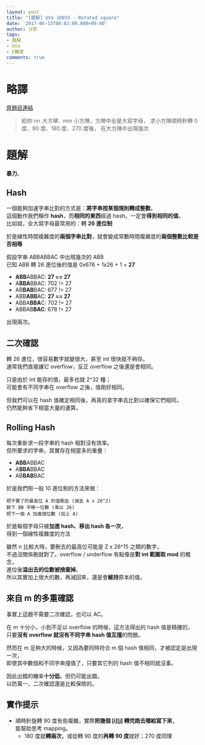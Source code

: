 ```yaml
---
layout: post
title: "[題解] UVa 10855 - Rotated square"
date: '2017-06-13T00:03:00.000+09:00'
author: 沙耶
tags:
- 題解
- UVa
- E難度
comments: true
---
```


# 略譯

[原題目連結](https://uva.onlinejudge.org/index.php?option=com_onlinejudge&Itemid=8&page=show_problem&category=24&problem=1796)

> 給你 n*n 大方陣、m*m 小方陣，方陣中全是大寫字母，
求小方陣順時針轉 0 度、90 度、180 度、270 度後，
在大方陣中出現幾次

# 題解

**暴力**。

## Hash

一個能夠加速字串比對的方式是：**將字串按某個規則轉成整數**。  
這個動作我們稱作 **hash**，而**相同的東西**經過 hash，一定會**得到相同的值**。  
比如說，全大寫字母最常用的：轉 **26 進位制**

於是線性時間複雜度的**兩個字串比對**，就會變成常數時間複雜度的**兩個整數比較是否相等**

假設字串 ABBABBAC 中出現幾次的 ABB  
已知 ABB 轉 26 進位後的值是 0x676 + 1x26 + 1 = **27**

- **ABB**ABBAC: **27 == 27**
- A**BBA**BBAC: 702 != 27
- AB**BAB**BAC: 677 != 27
- ABB**ABB**AC: **27 == 27**
- ABBA**BBA**C: 702 != 27
- ABBAB**BAC**: 678 != 27

出現兩次。

## 二次確認

轉 26 進位，很容易數字就變很大，甚至 int 很快就不夠存。  
通常我們直接讓它 overflow，反正 overflow 之後還是會相同。

只是由於 int 能存的值，最多也就 2^32 種；  
可能會有不同字串在 overflow 之後，值剛好相同。

但我們可以在 hash 值確定相同後，再真的拿字串去比對以確保它們相同，  
仍然能夠省下相當大量的運算。

## Rolling Hash

每次重新求一段字串的 hash 相對沒有效率。  
但所要求的字串，其實存在相當多的重疊：

- **ABB**ABBAC
- A**BBA**BBAC
- AB**BAB**BAC

於是我們照一般 10 進位制的方法來做： 

``` 
把不要了的最高位 A 的值刪去 (減去 A x 26^2)
餘下 BB 平移一位數 (乘以 26)
把下一個 A 加進個位數 (加上 A)
```

於是每個字母只被**加進 hash、移出 hash 各一次**，  
得到一個線性複雜度的方法

雖然 n 比較大時，要刪去的最高位可能是 Z x 26^15 之類的數字，  
不過沒關係刪就對了。overflow / underflow 有點像是**對 int 範圍取 mod** 的概念，  
進位後**溢出去的位數被捨棄掉**。  
所以其實加上很大的數，再減回來，還是會**維持**原本的值。

## 來自 m 的多重確認

事實上這題不需要二次確認，也可以 AC。

在 m 十分小，小到不足以 overflow 的時候，這方法得出的 hash 值是精確的，  
只要**沒有 overflow 就沒有不同字串 hash 值互撞**的問題。

然而在 m 足夠大的時候，又因為要同時符合 m 個 hash 值相同，才被認定是出現一次，  
即使其中數個和不同字串撞值了，只要其它列的 hash 值不相同就沒事。

因此出錯的機率**十分低**。但仍可能出錯。  
以防萬一，二次確認還是比較保險的。

## 實作提示

- 順時針旋轉 90 度有些複雜，實際**把幾個 [i][j] 轉完跑去哪給寫下來**，  
    能幫助思考 mapping。
    - 180 度就**轉兩次**，或從轉 90 度的**再轉 90 度**就好；270 度同理